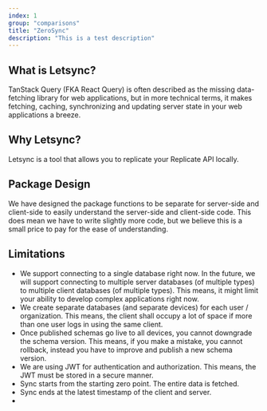 ```yaml
---
index: 1
group: "comparisons"
title: "ZeroSync"
description: "This is a test description"
---
```


## What is Letsync?

TanStack Query (FKA React Query) is often described as the missing data-fetching library for web applications, but in more technical terms, it makes fetching, caching, synchronizing and updating server state in your web applications a breeze.

## Why Letsync?

Letsync is a tool that allows you to replicate your Replicate API locally.

## Package Design

We have designed the package functions to be separate for server-side and client-side to easily understand the server-side and client-side code. This does mean we have to write slightly more code, but we believe this is a small price to pay for the ease of understanding.

## Limitations

- We support connecting to a single database right now. In the future, we will support connecting to multiple server databases (of multiple types) to multiple client databases (of multiple types). This means, it might limit your ability to develop complex applications right now.
- We create separate databases (and separate devices) for each user / organization. This means, the client shall occupy a lot of space if more than one user logs in using the same client.
- Once published schemas go live to all devices, you cannot downgrade the schema version. This means, if you make a mistake, you cannot rollback, instead you have to improve and publish a new schema version.
- We are using JWT for authentication and authorization. This means, the JWT must be stored in a secure manner.
- Sync starts from the starting zero point. The entire data is fetched.
- Sync ends at the latest timestamp of the client and server.
-
